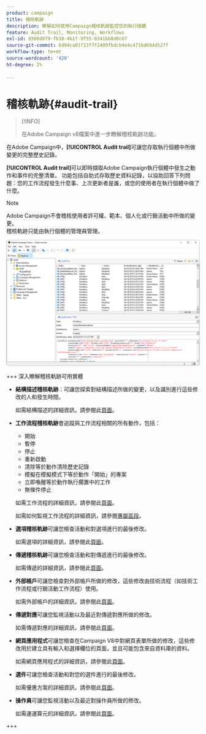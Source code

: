 ```yaml
---
product: campaign
title: 稽核軌跡
description: 瞭解如何使用Campaign稽核軌跡監控您的執行個體
feature: Audit Trail, Monitoring, Workflows
exl-id: 8508d879-fb38-4b1f-9f55-0341bb8d0c67
source-git-commit: 6d94ca01f23f7f2409fbdcb4e4c4716d694d527f
workflow-type: tm+mt
source-wordcount: '420'
ht-degree: 2%

---
```


# 稽核軌跡{#audit-trail}

>[!INFO]
>
>在Adobe Campaign v8檔案中進一步瞭解稽核軌跡功能。

在Adobe Campaign中，**[!UICONTROL Audit trail]**&#x200B;可讓您存取執行個體中所做變更的完整歷史記錄。

**[!UICONTROL Audit trail]**&#x200B;可以即時擷取Adobe Campaign執行個體中發生之動作和事件的完整清單。 功能包括自助式存取歷史資料記錄，以協助回答下列問題：您的工作流程發生什麼事、上次更新者是誰，或您的使用者在執行個體中做了什麼。

>[!NOTE]
>
>Adobe Campaign不會稽核使用者許可權、範本、個人化或行銷活動中所做的變更。\
>稽核軌跡只能由執行個體的管理員管理。

![](assets/audit_trail_2.png)

+++ 深入瞭解稽核軌跡可用實體

* **結構描述稽核軌跡**：可讓您探索對結構描述所做的變更，以及識別進行這些修改的人和發生時間。

  如需結構描述的詳細資訊，請參閱此[頁面](../../configuration/using/data-schemas.md)。

* **工作流程稽核軌跡**&#x200B;會追蹤與工作流程相關的所有動作，包括：

   * 開始
   * 暫停
   * 停止
   * 重新啟動
   * 清除等於動作清除歷史記錄
   * 模擬在模擬模式下等於動作「開始」的專案
   * 立即喚醒等於動作執行擱置中的工作
   * 無條件停止

  如需工作流程的詳細資訊，請參閱此[頁面](../../workflow/using/about-workflows.md)。

  如需如何監視工作流程的詳細資訊，請參閱[專屬區段](../../workflow/using/monitoring-workflow-execution.md)。

* **選項稽核軌跡**&#x200B;可讓您檢查活動和對選項進行的最後修改。

  如需選項的詳細資訊，請參閱此[頁面](../../installation/using/configuring-campaign-options.md)。

* **傳遞稽核軌跡**&#x200B;可讓您檢查活動和對傳遞進行的最後修改。

  如需傳遞的詳細資訊，請參閱此[頁面](../../delivery/using/communication-channels.md)。

* **外部帳戶**&#x200B;可讓您檢查對外部帳戶所做的修改，這些修改由技術流程（如技術工作流程或行銷活動工作流程）使用。

  如需外部帳戶的詳細資訊，請參閱此[頁面](../../installation/using/external-accounts.md)。

* **傳遞對應**&#x200B;可讓您監視活動以及最近對傳遞對應所做的修改。

  如需傳遞對應的詳細資訊，請參閱此[頁面](../../configuration/using/target-mapping.md)。

* **網頁應用程式**&#x200B;可讓您檢查在Campaign V8中對網頁表單所做的修改，這些修改用於建立具有輸入和選擇欄位的頁面，並且可能包含來自資料庫的資料。

  如需網頁應用程式的詳細資訊，請參閱此[頁面](../../web/using/about-web-applications.md)。

* **選件**&#x200B;可讓您檢查活動和對您的選件進行的最後修改。

  如需優惠方案的詳細資訊，請參閱此[頁面](../../interaction/using/interaction-and-offer-management.md)。

* **操作員**&#x200B;可讓您監視活動以及最近對操作員所做的修改。

  如需運運算元的詳細資訊，請參閱此[頁面](../../platform/using/access-management-operators.md)。

+++
